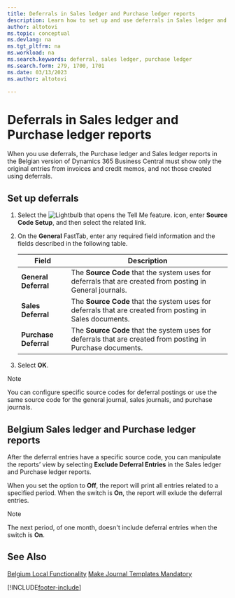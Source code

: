 ```yaml
---
title: Deferrals in Sales ledger and Purchase ledger reports
description: Learn how to set up and use deferrals in Sales ledger and Purchase ledger reports in the Belgian version of Business Central.
author: altotovi
ms.topic: conceptual
ms.devlang: na
ms.tgt_pltfrm: na
ms.workload: na
ms.search.keywords: deferral, sales ledger, purchase ledger
ms.search.form: 279, 1700, 1701
ms.date: 03/13/2023
ms.author: altotovi

---
```


# Deferrals in Sales ledger and Purchase ledger reports

When you use deferrals, the Purchase ledger and Sales ledger reports in the Belgian version of Dynamics 365 Business Central must show only the original entries from invoices and credit memos, and not those created using deferrals.

## Set up deferrals

1. Select the ![Lightbulb that opens the Tell Me feature.](../../media/ui-search/search_small.png "Tell me what you want to do") icon, enter **Source Code Setup**, and then select the related link.  
2. On the **General** FastTab, enter any required field information and the fields described in the following table.  

    |      Field   |         Description        |
    |--------------|----------------------------|
    | **General Deferral** | The **Source Code** that the system uses for deferrals that are created from posting in General journals. |
    | **Sales Deferral** | The **Source Code** that the system uses for deferrals that are created from posting in Sales documents. |
    | **Purchase Deferral** | The **Source Code** that the system uses for deferrals that are created from posting in Purchase documents. |
    
3. Select **OK**.

> [!NOTE]
> You can configure specific source codes for deferral postings or use the same source code for the general journal, sales journals, and purchase journals.  

## Belgium Sales ledger and Purchase ledger reports

After the deferral entries have a specific source code, you can manipulate the reports’ view by selecting **Exclude Deferral Entries** in the Sales ledger and Purchase ledger reports. 

When you set the option to **Off**, the report will print all entries related to a specified period. When the switch is **On**, the report will exlude the deferral entries.  

> [!NOTE]
> The next period, of one month, doesn't include deferral entries when the switch is **On**.

## See Also

[Belgium Local Functionality](belgium-local-functionality.md)
[Make Journal Templates Mandatory](specify-journal-template-mandatory.md)  

[!INCLUDE[footer-include](../../includes/footer-banner.md)]
